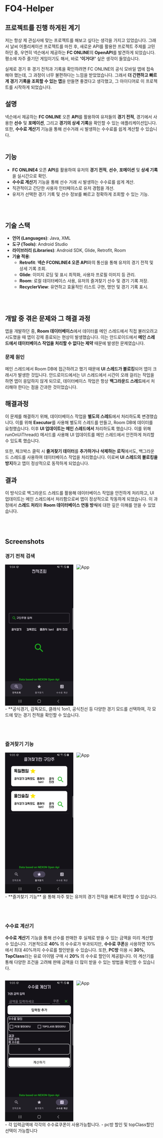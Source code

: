# FO4-Helper

## 프로젝트를 진행 하게된 계기
저는 항상 제 관심사에 맞는 프로젝트를 해보고 싶다는 생각을 가지고 있었습니다. 그래서 날씨 어플리케이션 프로젝트를 마친 후, 새로운 API를 활용한 프로젝트 주제를 고민하던 중, 우연히 넥슨에서 제공하는 **FC ONLINE**의 **OpenAPI**를 발견하게 되었습니다. 평소에 자주 즐기던 게임이기도 해서, 바로 **'이거다!'** 싶은 생각이 들었습니다.

실제로 경기 후 경기 전적과 기록을 확인하려면 FC ONLINE의 공식 모바일 앱에 접속해야 했는데, 그 과정이 너무 불편하다는 느낌을 받았었습니다. 그래서 **더 간편하고 빠르게 경기 기록을 조회할 수 있는 앱**을 만들면 좋겠다고 생각했고, 그 아이디어로 이 프로젝트를 시작하게 되었습니다.

## 설명
넥슨에서 제공하는 **FC ONLINE** 오픈 **API**를 활용하여 유저들의 **경기 전적**, 경기에서 사용한 **선수** 및 **포메이션**, 그리고 **경기의 상세 기록**을 확인할 수 있는 애플리케이션입니다. <br> 또한, **수수료 계산기** 기능을 통해 선수거래 시 발생하는 수수료를 쉽게 계산할 수 있습니다.
<br> <br>

## 기능

- **FC ONLINE4** 오픈 **API**를 활용하여 유저의 **경기 전적**, **선수**, **포메이션** 및 **상세 기록**을 실시간으로 확인.
- **수수료 계산기** 기능을 통해 선수 거래 시 발생하는 수수료를 쉽게 계산.
- 직관적이고 간단한 사용자 인터페이스로 유저 경험을 개선.
- 유저가 선택한 경기 기록 및 선수 정보를 빠르고 정확하게 조회할 수 있는 기능.

<br> <br>
## 기술 스택

- **언어 (Languages)**: Java, XML
- **도구 (Tools)**: Android Studio
- **라이브러리 (Libraries)**: Android SDK, Glide, Retrofit, Room
- **기술 적용**:
  - **Retrofit**: **넥슨 FCONLINE4 오픈 API**와의 통신을 통해 유저의 경기 전적 및 상세 기록 조회.
  - **Glide**: 이미지 로딩 및 표시 최적화, 사용자 프로필 이미지 등 관리.
  - **Room**: 로컬 데이터베이스 사용, 유저의 즐겨찾기 선수 및 경기 기록 저장.
  - **RecyclerView**: 유연하고 효율적인 리스트 구현, 명언 및 경기 기록 표시.

<br> <br>

## 개발 중 겪은 문제와 그 해결 과정
앱을 개발하던 중, **Room 데이터베이스**에서 데이터를 메인 스레드에서 직접 불러오려고 시도했을 때 앱이 강제 종료되는 현상이 발생했습니다. 이는 안드로이드에서 **메인 스레드에서 데이터베이스 작업을 처리할 수 없다는 제약** 때문에 발생한 문제였습니다.

### 문제 원인
메인 스레드에서 Room DB에 접근하려고 했기 때문에 **UI 스레드가 블로킹**되어 앱이 크래시가 발생한 것입니다. 안드로이드에서는 UI 스레드에서 시간이 오래 걸리는 작업을 하면 앱이 응답하지 않게 되므로, 데이터베이스 작업은 항상 **백그라운드 스레드**에서 처리해야 한다는 점을 간과한 것이었습니다.

## 해결과정
이 문제를 해결하기 위해, 데이터베이스 작업을 **별도의 스레드**에서 처리하도록 변경했습니다. 이를 위해 **Executor**를 사용해 별도의 스레드를 만들고, Room DB에 데이터를 요청했습니다. 이후 **UI 업데이트는 메인 스레드에서** 처리하도록 했습니다. 이를 위해 runOnUiThread() 메서드를 사용해 UI 업데이트를 메인 스레드에서 안전하게 처리할 수 있도록 했습니다.

또한, 체크박스 클릭 시 **즐겨찾기 데이터**를 **추가하거나 삭제하는 로직**에서도, 백그라운드 스레드를 사용하여 데이터베이스 작업을 처리했습니다. 이로써 **UI 스레드의 블로킹을 방지**하고 앱이 정상적으로 동작하게 되었습니다.

## 결과
이 방식으로 백그라운드 스레드를 활용해 데이터베이스 작업을 안전하게 처리하고, UI 업데이트는 메인 스레드에서 처리함으로써 앱이 정상적으로 작동하게 되었습니다. 이 과정에서 **스레드 처리**와 **Room 데이터베이스 연동 방식**에 대한 깊은 이해를 얻을 수 있었습니다.

<br> <br>
  
## Screenshots

### 경기 전적 검색
<div style="display: flex; gap: 10px;">
    <img src="screenshots/home.png" alt="searchHistory" width="225">
    <img src="video/historyGIF.gif" alt="App" width="225">
</div>
- **공식경기, 감독모드, 클래식 1on1, 공식친선 등 다양한 경기 모드를 선택하여, 각 모드에 맞는 경기 전적을 확인할 수 있습니다. <br>
  <br>
  <br>
  <br>


### 즐겨찾기 기능
<div style="display: flex; gap: 10px;">
    <img src="screenshots/favoritesPlayer.png" alt="home" width="225">
    <img src="video/favoritesGIF.gif" alt="App" width="225">
</div>
- **즐겨찾기 기능** 을 통해 자주 찾는 유저의 경기 전적을 빠르게 확인할 수 있습니다. <br>

<br>
<br>
<br>

### 수수료 계산기
**수수료 계산기** 기능을 통해 선수를 판매한 후 실제로 받을 수 있는 금액을 미리 계산할 수 있습니다.
기본적으로 **40%** 의 수수료가 부과되지만, **수수료 쿠폰**을 사용하면 10%에서 최대 40%까지 수수료를 할인받을 수 있습니다.
또한, **PC방** 이용 시 **30%**, **TopClass**라는 유료 아이템 구매 시 **20%** 의 수수료 할인이 제공됩니다. 이 계산기를 통해 다양한 조건을 고려해 판매 금액을 더 많이 받을 수 있는 방법을 확인할 수 있습니다.<br><br>
<div style="display: flex; gap: 10px;">
    <img src="screenshots/feecalculator.png" alt="quotes" width="225">
    <img src="video/calculgif.gif" alt="App" width="225">
</div>
- 각 입력금액에 각각의 수수료쿠폰이 사용가능합니다.
- pc방 할인 및 topClass할인 선택이 가능합니다 <br> <br>




